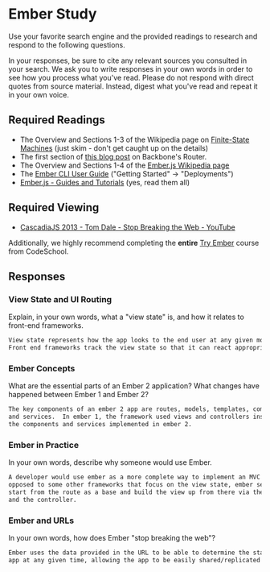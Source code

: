 # Ember Study

Use your favorite search engine and the provided readings to research and
respond to the following questions.

In your responses, be sure to cite any relevant sources you consulted in your
search. We ask you to write responses in your own words in order to see how you
process what you've read. Please do not respond with direct quotes from source
material. Instead, digest what you've read and repeat it in your own voice.

## Required Readings

-   The Overview and Sections 1-3 of the Wikipedia page on [Finite-State Machines](https://en.wikipedia.org/wiki/Finite-state_machine)
    (just skim - don't get caught up on the details)
-   The first section of [this blog post](http://pragmatic-backbone.com/routing-and-controllers) on
    Backbone's Router.
-   The Overview and Sections 1-4 of the [Ember.js Wikipedia page](https://en.wikipedia.org/wiki/Ember.js)
-   The [Ember CLI User Guide](http://ember-cli.com/user-guide/)
    ("Getting Started" -> "Deployments")
-   [Ember.js - Guides and Tutorials](https://guides.emberjs.com/v2.4.0/) (yes,
    read them all)

## Required Viewing

-   [CascadiaJS 2013 - Tom Dale - Stop Breaking the Web - YouTube](https://www.youtube.com/watch?v=BQ6at0addi4)

Additionally, we highly recommend completing the **entire** [Try
Ember](https://www.codeschool.com/courses/try-ember) course from CodeSchool.

## Responses

### View State and UI Routing

Explain, in your own words, what a "view state" is, and how it relates to
 front-end frameworks.

```md
View state represents how the app looks to the end user at any given moment.
Front end frameworks track the view state so that it can react appropriately when the user interacts with the application.
```

### Ember Concepts

What are the essential parts of an Ember 2 application?
What changes have happened between Ember 1 and Ember 2?

```md
The key components of an ember 2 app are routes, models, templates, components,
and services.  In ember 1, the framework used views and controllers instead of
the components and services implemented in ember 2.
```

### Ember in Practice

In your own words, describe why someone would use Ember.

```md
A developer would use ember as a more complete way to implement an MVC client as
opposed to some other frameworks that focus on the view state, ember seems to
start from the route as a base and build the view up from there via the model
and the controller.
```

### Ember and URLs

In your own words, how does Ember "stop breaking the web"?

```md
Ember uses the data provided in the URL to be able to determine the state of the
app at any given time, allowing the app to be easily shared/replicated via the URL.
```
